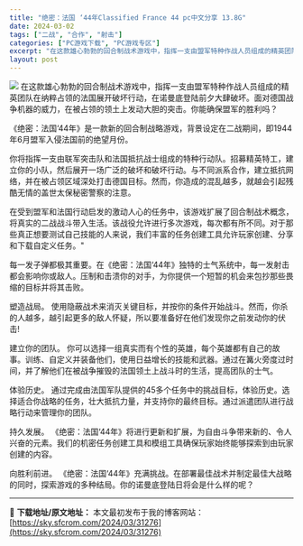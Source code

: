 ```yaml
---
title: "绝密：法国 ‘44年Classified France 44 pc中文分享 13.8G"
date: 2024-03-02
tags: ["二战", "合作", "射击"]
categories: ["PC游戏下载", "PC游戏专区"]
excerpt: "在这款雄心勃勃的回合制战术游戏中，指挥一支由盟军特种作战人员组成的精英团队在纳粹占领的法国展开破坏行动，在诺曼底登陆前夕大肆破坏。面对德国战争机器的威力，在被占领的领土上发动大胆的突击。你能确保盟军的胜利吗？ 《绝密：法国‘44年》是一款新的回合制战略游戏，背景设定在二战期间，即1944年6月盟军入&hellip;"
layout: post
---
```


<img class="game_header_image_full aligncenter" src="https://cdn.akamai.steamstatic.com/steam/apps/2085370/header_schinese.jpg?t=1709310113" />
在这款雄心勃勃的回合制战术游戏中，指挥一支由盟军特种作战人员组成的精英团队在纳粹占领的法国展开破坏行动，在诺曼底登陆前夕大肆破坏。面对德国战争机器的威力，在被占领的领土上发动大胆的突击。你能确保盟军的胜利吗？

《绝密：法国‘44年》是一款新的回合制战略游戏，背景设定在二战期间，即1944年6月盟军入侵法国前的绝望月份。

你将指挥一支由联军突击队和法国抵抗战士组成的特种行动队。招募精英特工，建立你的小队，然后展开一场广泛的破坏和破坏行动。与不同派系合作，建立抵抗网络，并在被占领区域深处打击德国目标。然而，你造成的混乱越多，就越会引起残酷无情的盖世太保秘密警察的注意。

在受到盟军和法国行动启发的激动人心的任务中，该游戏扩展了回合制战术概念，将真实的二战战斗带入生活。该战役允许进行多次游戏，每次都有所不同。对于那些真正想要测试自己技能的人来说，我们丰富的任务创建工具允许玩家创建、分享和下载自定义任务。"

每一发子弹都极其重要。在《绝密：法国‘44年》独特的士气系统中，每一发射击都会影响你或敌人。压制和击溃你的对手，为你提供一个短暂的机会来包抄那些畏缩的目标并将其击败。

塑造战局。
使用隐蔽战术来消灭关键目标，并按你的条件开始战斗。然而，你杀的人越多，越引起更多的敌人怀疑，所以要准备好在他们发现你之前发动你的伏击!

建立你的团队。
你可以选择一组真实而有个性的英雄，每个英雄都有自己的故事。训练、自定义并装备他们，使用日益增长的技能和武器。通过在篝火旁度过时间，并了解他们在被战争摧毁的法国领土上战斗时的生活，提高团队的士气。

体验历史。
通过完成由法国军队提供的45多个任务中的挑战目标，体验历史。选择适合你战略的任务，壮大抵抗力量，并支持你的最终目标。通过派遣团队进行战略行动来管理你的团队。

持久发展。
《绝密：法国‘44年》将进行更新和扩展，为自由斗争带来新的、令人兴奋的元素。我们的机密任务创建工具和模组工具确保玩家始终能够探索到由玩家创建的内容。

向胜利前进。
《绝密：法国‘44年》充满挑战。在部署最佳战术并制定最佳大战略的同时，探索游戏的多种结局。你的诺曼底登陆日将会是什么样的呢？

---
📖 **下载地址/原文地址：** 本文最初发布于我的博客网站：[https://sky.sfcrom.com/2024/03/31276](https://sky.sfcrom.com/2024/03/31276)
